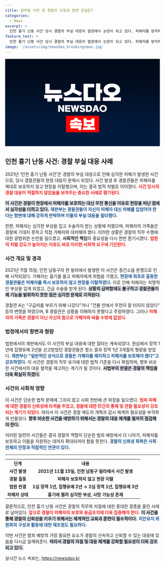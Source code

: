 ```yaml
---
title: 칼부림 사건 전 경찰의 도망과 항변 진실은?
categories:
  - News
excerpt: >
  인천 흉기 난동 사건 당시 경찰의 부실 대응이 법정에서 논란이 되고 있다. 피해자를 방치하고 현장을 떠난 경찰은 2심에서 형량이 증가하며 사회봉사도 늘어났다. “내가 찔렸어야 했냐”는 항변이 여전히 논란이다. 클릭해 자세한 내용을 확인하세요!
feature_text: >
  인천 흉기 난동 사건 당시 경찰의 부실 대응이 법정에서 논란이 되고 있다. 피해자를 방치하고 현장을 떠난 경찰은 2심에서 형량이 증가하며 사회봉사도 늘어났다. “내가 찔렸어야 했냐”는 항변이 여전히 논란이다. 클릭해 자세한 내용을 확인하세요!
image: '/assets/img/newsdao_breakingnews.jpg'
---
```


<p><img src="/assets/img/newsdao_breakingnews.jpg" alt="firstkoreanews 속보" /></p>

<h2 data-ke-size="size26">인천 흉기 난동 사건: 경찰 부실 대응 사례</h2>

<p data-ke-size="size16"></p> 

<p>2021년 ‘인천 흉기 난동 사건’은 경찰의 부실 대응으로 인해 심각한 피해가 발생한 사건으로, 당시 경찰관들의 현장 대응이 문제시 되었다. 사건 발생 후 경찰관들은 피해자를 제대로 보호하지 않고 현장을 이탈했으며, 이는 결국 법적 처벌로 이어졌다. <b><span style="color: #ee2323;">사건 당시의 경찰 대응이 적절하지 않았음을 보여주는 중요한 사례로 평가된다.</span></b> </p>

<p data-ke-size="size16"></p> 

<p><b><span style="background-color: #21538527;">이 사건은 경찰이 현장에서 피해자를 보호하는 대신 무전 통신을 이유로 현장을 떠난 점에서 심각성을 더하고 있다.</span></b> <b><span style="color: #1a5490;">재판부는 경찰관들이 자신이 피해자 대신 피해를 입었어야 한다는 항변에 대해 강하게 반박하며 이들의 부실 대응을 질타했다.</span></b> </p>

<p data-ke-size="size16"></p> 

<p>한편, 피해자는 심각한 부상을 입고 수술까지 받는 상황에 처했으며, 피해자의 가족들은 경찰에 기대지 못하고 직접 가해자와 대치해야 했다. 이러한 상황은 경찰의 직무 수행에 대한 광범위한 논란을 일으켰고, <b>사회적인 책임</b>의 중요성을 다시 한번 환기시켰다. <b><span style="color: #ee2323;">법원의 처벌 강도가 높아지는 이유도 바로 이러한 사회적 요구에 기인한다.</span></b></p>

<p data-ke-size="size16"></p> 

<h3>사건 개요 및 경과</h3>

<p data-ke-size="size16"></p> 

<p>2021년 11월 15일, 인천 남동구의 한 빌라에서 발생한 이 사건은 층간소음 분쟁으로 인해 시작되었다. 가해자는 흉기를 들고 피해자에게 위협을 가했고, <b><span style="color: #1a5490;">현장에 최초로 출동한 경찰관들은 피해자를 즉시 보호하지 않고 현장을 이탈하였다.</span></b> 이로 인해 피해자는 치명적인 부상을 입게 되었고, 긴급 수술을 받게 된다. <b><span style="background-color: #21538527;">상황의 급박함에도 불구하고 경찰관들이 제 기능을 발휘하지 못한 점은 심각한 문제로 지적된다.</span></b> </p>

<p data-ke-size="size16"></p> 

<p>경찰관 A는 “구급차를 부르기 위해 나갔다"거나 "건물 안에서 무전이 잘 터지지 않았다" 등의 변명을 하였으며, B 경찰관은 상황을 이해하지 못했다고 주장하였다. 그러나 <b><span style="color: #ee2323;">피해자의 가족은 경찰이 아닌 자신의 힘으로 가해자와 싸울 수밖에 없었다.</span></b></p>

<p data-ke-size="size16"></p> 

<h3>법정에서의 항변과 형량</h3>

<p data-ke-size="size16"></p> 

<p>법원에서의 재판에서도 이 사건의 부실 대응에 대한 질타는 계속되었다. 원심에서 징역 1년에 집행유예 2년을 선고받았던 경찰관들은 항소 결과 징역 1년 3개월의 형량을 받았다. <b><span style="color: #1a5490;">재판부는 "일반적인 상식으로 경찰은 가해자를 제지하고 피해자를 보호해야 했다"고 강조하였다.</span></b> 이 사건은 경찰의 직무 유기에 대한 법적 기준을 다시 확립하며, 향후 비슷한 사건에서의 대응 철학을 재고하는 계기가 될 것이다. <b><span style="background-color: #21538527;">사법부의 판결은 경찰의 책임을 더욱 확실히 하겠다.</span></b></p>

<p data-ke-size="size16"></p> 

<h3>사건의 사회적 영향</h3>

<p data-ke-size="size16"></p> 

<p>이 사건은 단순한 법적 문제에 그치지 않고 사회 전반에 큰 파장을 일으켰다. <b><span style="color: #ee2323;">범죄 피해에 대한 경찰의 신뢰성에 타격을 주었고, 경찰에 대한 민간의 통제 및 관찰 필요성이 강조되는 계기가 되었다.</span></b> 따라서 이 사건은 경찰 제도의 개혁과 감시 체계의 필요성을 부각하게 만들었다. <b><span style="background-color: #21538527;">향후 비슷한 사건을 예방하기 위해서는 경찰의 대응 체계를 철저히 점검해야 한다.</span></b> </p>

<p data-ke-size="size16"></p> 

<p>이러한 일련의 사건들은 결국 경찰의 역할이 단순한 범죄 예방에서 더 나아가, 피해자를 보호하고 이들을 지원하는 데까지 확대되어야 함을 뜻한다. <b><span style="color: #1a5490;">경찰의 신뢰성 회복은 사회 전체의 안정과 직접적인 연관이 있다.</span></b></p>

<p data-ke-size="size16"></p> 

<hr>

<table style="width: 100%;">
<tr>
<td style="text-align: center; height: 17px;"><b>단계</b></td>
<td style="text-align: center; height: 17px;"><b>내용</b></td>
</tr>
<tr>
<td style="text-align: center; height: 17px;"><b>사건 발생</b></td>
<td style="text-align: center; height: 17px;"><b>2021년 11월 15일, 인천 남동구 빌라에서 사건 발생</b></td>
</tr>
<tr>
<td style="text-align: center; height: 17px;"><b>경찰 출동</b></td>
<td style="text-align: center; height: 17px;"><b>피해자 보호하지 않고 현장 이탈</b></td>
</tr>
<tr>
<td style="text-align: center; height: 17px;"><b>법원 판결</b></td>
<td style="text-align: center; height: 17px;"><b>1심 징역 1년, 집행유예 2년 → 2심 징역 1년, 집행유예 3년</b></td>
</tr>
<tr>
<td style="text-align: center; height: 17px;"><b>피해자 상태</b></td>
<td style="text-align: center; height: 17px;"><b>흉기에 찔려 심각한 부상, 사망 가능성 존재</b></td>
</tr>
</table>

<p data-ke-size="size16"></p> 

<p>결론적으로, 인천 흉기 난동 사건은 경찰의 직무와 자질에 대한 중대한 경종을 울린 사례로 남아있다. <b><span style="color: #ee2323;">앞으로 경찰이 피해자의 보호와 응급조치에 더욱 집중해야 한다.</span></b> <b><span style="background-color: #21538527;">이 사건을 통해 경찰의 신뢰성을 키우기 위해서는 체계적인 교육과 훈련이 필수적이다.</span></b> <b><span style="color: #1a5490;">치안유지 위원회의 구성과 활동에 대한 재조정도 필요하다.</span></b> </p>

<p data-ke-size="size16"></p> 

<p>이번 사건은 범죄 예방의 가장 중요한 요소가 경찰의 신속하고 신뢰할 수 있는 대응에 있음을 다시금 일깨워준다. <b><span style="background-color: #21538527;">따라서 경찰의 자질 및 대응 체계를 강화할 필요성이 더욱 강조되고 있다.</span></b></p>
실시간 뉴스 속보는, <a href="https://newsdao.kr" rel="dofollow">https://newsdao.kr</a>


